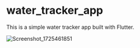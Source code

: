 # water_tracker_app

This is a simple water tracker app built with Flutter.

![Screenshot_1725461851](https://github.com/user-attachments/assets/fc1ade34-772f-4690-88bd-c0fd347d61d7)
